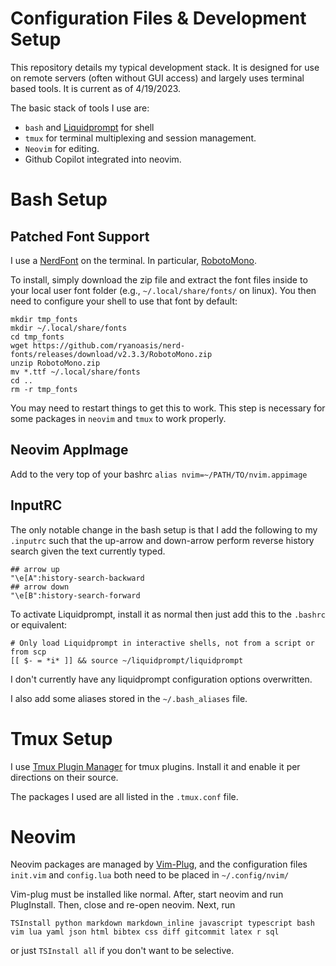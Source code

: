 # Configuration Files & Development Setup
This repository details my typical development stack. It is designed for use on remote servers (often without
GUI access) and largely uses terminal based tools. It is current as of 4/19/2023.

The basic stack of tools I use are:
  * `bash` and [Liquidprompt](https://github.com/nojhan/liquidprompt) for shell
  * `tmux` for terminal multiplexing and session management.
  * `Neovim` for editing.
  * Github Copilot integrated into neovim.

# Bash Setup
## Patched Font Support
I use a [NerdFont](https://www.nerdfonts.com/#home) on the terminal. In particular,
[RobotoMono](https://github.com/ryanoasis/nerd-fonts/releases/download/v2.3.3/RobotoMono.zip).

To install, simply download the zip file and extract the font files inside to your local user font folder
(e.g., `~/.local/share/fonts/` on linux). You then need to configure your shell to use that font by default:

```
mkdir tmp_fonts
mkdir ~/.local/share/fonts
cd tmp_fonts
wget https://github.com/ryanoasis/nerd-fonts/releases/download/v2.3.3/RobotoMono.zip
unzip RobotoMono.zip
mv *.ttf ~/.local/share/fonts
cd ..
rm -r tmp_fonts
```

You may need to restart things to get this to work. This step is necessary for some packages in `neovim` and
`tmux` to work properly.

## Neovim AppImage
Add to the very top of your bashrc `alias nvim=~/PATH/TO/nvim.appimage`

## InputRC
The only notable change in the bash setup is that I add the following to my `.inputrc` such that the up-arrow
and down-arrow perform reverse history search given the text currently typed.
```
## arrow up
"\e[A":history-search-backward
## arrow down
"\e[B":history-search-forward
```

 To activate Liquidprompt, install it as normal then just add this to the `.bashrc` or equivalent:
 ```
 # Only load Liquidprompt in interactive shells, not from a script or from scp
[[ $- = *i* ]] && source ~/liquidprompt/liquidprompt
 ```

 I don't currently have any liquidprompt configuration options overwritten.

I also add some aliases stored in the `~/.bash_aliases` file.

# Tmux Setup
I use [Tmux Plugin Manager](https://github.com/tmux-plugins/tpm) for tmux plugins. Install it and enable it
per directions on their source.

The packages I used are all listed in the `.tmux.conf` file.

# Neovim
Neovim packages are managed by [Vim-Plug](https://github.com/junegunn/vim-plug), and the configuration files `init.vim` and `config.lua` both need to
be placed in `~/.config/nvim/`

Vim-plug must be installed like normal. After, start neovim and run PlugInstall. Then, close and re-open
neovim. Next, run 
```
TSInstall python markdown markdown_inline javascript typescript bash vim lua yaml json html bibtex css diff gitcommit latex r sql
```

or just `TSInstall all` if you don't want to be selective.
